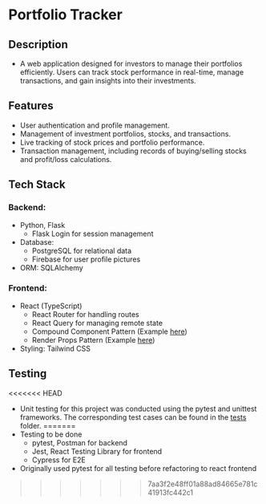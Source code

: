 # Portfolio Tracker

## Description

- A web application designed for investors to manage their portfolios efficiently. Users can track stock performance in real-time, manage transactions, and gain insights into their investments.

## Features

- User authentication and profile management.
- Management of investment portfolios, stocks, and transactions.
- Live tracking of stock prices and portfolio performance.
- Transaction management, including records of buying/selling stocks and profit/loss calculations.

## Tech Stack

### Backend:

- Python, Flask
  - Flask Login for session management
- Database:
  - PostgreSQL for relational data
  - Firebase for user profile pictures
- ORM: SQLAlchemy

### Frontend:

- React (TypeScript)
  - React Router for handling routes
  - React Query for managing remote state
  - Compound Component Pattern (Example [here](frontend/src/components/Modal.tsx))
  - Render Props Pattern (Example [here](frontend/src/components/Table.tsx))
- Styling: Tailwind CSS

## Testing

<<<<<<< HEAD
- Unit testing for this project was conducted using the pytest and unittest frameworks. The corresponding test cases can
  be found in the [tests](tests/) folder.
=======
- Testing to be done
  - pytest, Postman for backend
  - Jest, React Testing Library for frontend
  - Cypress for E2E
- Originally used pytest for all testing before refactoring to react frontend
>>>>>>> 7aa3f2e48ff01a88ad84665e781c41913fc442c1
